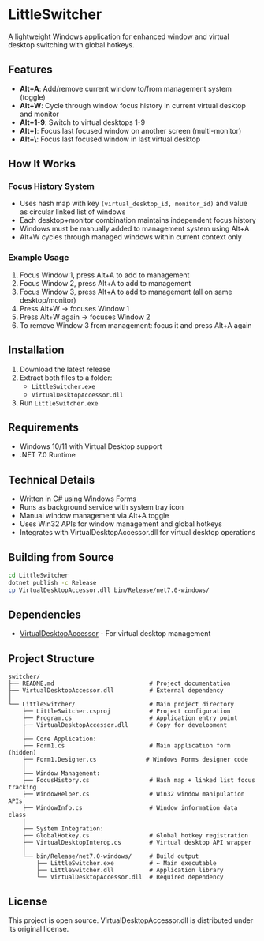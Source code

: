 # LittleSwitcher

A lightweight Windows application for enhanced window and virtual desktop switching with global hotkeys.

## Features

- **Alt+A**: Add/remove current window to/from management system (toggle)
- **Alt+W**: Cycle through window focus history in current virtual desktop and monitor
- **Alt+1-9**: Switch to virtual desktops 1-9
- **Alt+]**: Focus last focused window on another screen (multi-monitor)
- **Alt+\\**: Focus last focused window in last virtual desktop

## How It Works

### Focus History System
- Uses hash map with key `(virtual_desktop_id, monitor_id)` and value as circular linked list of windows
- Each desktop+monitor combination maintains independent focus history
- Windows must be manually added to management system using Alt+A
- Alt+W cycles through managed windows within current context only

### Example Usage
1. Focus Window 1, press Alt+A to add to management
2. Focus Window 2, press Alt+A to add to management
3. Focus Window 3, press Alt+A to add to management (all on same desktop/monitor)
4. Press Alt+W → focuses Window 1
5. Press Alt+W again → focuses Window 2
6. To remove Window 3 from management: focus it and press Alt+A again

## Installation

1. Download the latest release
2. Extract both files to a folder:
   - `LittleSwitcher.exe`
   - `VirtualDesktopAccessor.dll`
3. Run `LittleSwitcher.exe`

## Requirements

- Windows 10/11 with Virtual Desktop support
- .NET 7.0 Runtime

## Technical Details

- Written in C# using Windows Forms
- Runs as background service with system tray icon
- Manual window management via Alt+A toggle
- Uses Win32 APIs for window management and global hotkeys
- Integrates with VirtualDesktopAccessor.dll for virtual desktop operations

## Building from Source

```bash
cd LittleSwitcher
dotnet publish -c Release
cp VirtualDesktopAccessor.dll bin/Release/net7.0-windows/
```

## Dependencies

- [VirtualDesktopAccessor](https://github.com/Ciantic/VirtualDesktopAccessor) - For virtual desktop management

## Project Structure

```
switcher/
├── README.md                           # Project documentation
├── VirtualDesktopAccessor.dll          # External dependency
│
└── LittleSwitcher/                     # Main project directory
    ├── LittleSwitcher.csproj           # Project configuration
    ├── Program.cs                      # Application entry point
    ├── VirtualDesktopAccessor.dll      # Copy for development
    │
    ├── Core Application:
    ├── Form1.cs                        # Main application form (hidden)
    ├── Form1.Designer.cs              # Windows Forms designer code
    │
    ├── Window Management:
    ├── FocusHistory.cs                 # Hash map + linked list focus tracking
    ├── WindowHelper.cs                 # Win32 window manipulation APIs
    ├── WindowInfo.cs                   # Window information data class
    │
    ├── System Integration:
    ├── GlobalHotkey.cs                 # Global hotkey registration
    ├── VirtualDesktopInterop.cs        # Virtual desktop API wrapper
    │
    └── bin/Release/net7.0-windows/     # Build output
        ├── LittleSwitcher.exe          # ← Main executable
        ├── LittleSwitcher.dll          # Application library
        └── VirtualDesktopAccessor.dll  # Required dependency
```

## License

This project is open source. VirtualDesktopAccessor.dll is distributed under its original license.